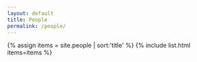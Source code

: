 ```yaml
---
layout: default
title: People
permalink: /people/
---
```


{% assign items = site.people | sort:'title' %}
{% include list.html items=items %}
